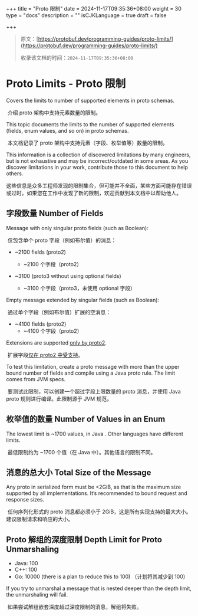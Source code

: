 +++
title = "Proto 限制"
date = 2024-11-17T09:35:36+08:00
weight = 30
type = "docs"
description = ""
isCJKLanguage = true
draft = false

+++

> 原文：[https://protobuf.dev/programming-guides/proto-limits/](https://protobuf.dev/programming-guides/proto-limits/)
>
> 收录该文档的时间：`2024-11-17T09:35:36+08:00`

# Proto Limits - Proto 限制

Covers the limits to number of supported elements in proto schemas.

​	介绍 proto 架构中支持元素数量的限制。

This topic documents the limits to the number of supported elements (fields, enum values, and so on) in proto schemas.

​	本文档记录了 proto 架构中支持元素（字段、枚举值等）数量的限制。

This information is a collection of discovered limitations by many engineers, but is not exhaustive and may be incorrect/outdated in some areas. As you discover limitations in your work, contribute those to this document to help others.

​	这些信息是众多工程师发现的限制集合，但可能并不全面，某些方面可能存在错误或过时。如果您在工作中发现了新的限制，欢迎贡献到本文档中以帮助他人。

## 字段数量 Number of Fields

Message with only singular proto fields (such as Boolean):

​	仅包含单个 proto 字段（例如布尔值）的消息：

- ~2100 fields (proto2)
  - ~2100 个字段（proto2）

- ~3100 (proto3 without using optional fields)
  - ~3100 个字段（proto3，未使用 optional 字段）


Empty message extended by singular fields (such as Boolean):

​	通过单个字段（例如布尔值）扩展的空消息：

- ~4100 fields (proto2)
  - ~4100 个字段（proto2）


Extensions are supported [only by proto2](https://protobuf.dev/programming-guides/version-comparison#extensionsany).

​	扩展字段[仅在 proto2 中受支持](https://protobuf.dev/programming-guides/version-comparison#extensionsany)。

To test this limitation, create a proto message with more than the upper bound number of fields and compile using a Java proto rule. The limit comes from JVM specs.

​	要测试此限制，可以创建一个超过字段上限数量的 proto 消息，并使用 Java proto 规则进行编译。此限制源于 JVM 规范。

## 枚举值的数量 Number of Values in an Enum

The lowest limit is ~1700 values, in Java . Other languages have different limits.

​	最低限制约为 ~1700 个值（在 Java 中）。其他语言的限制不同。

## 消息的总大小 Total Size of the Message

Any proto in serialized form must be <2GiB, as that is the maximum size supported by all implementations. It’s recommended to bound request and response sizes.

​	任何序列化形式的 proto 消息都必须小于 2GiB，这是所有实现支持的最大大小。建议限制请求和响应的大小。

## Proto 解组的深度限制 Depth Limit for Proto Unmarshaling

- Java: 100
- C++: 100
- Go: 10000 (there is a plan to reduce this to 100) （计划将其减少到 100）

If you try to unmarshal a message that is nested deeper than the depth limit, the unmarshaling will fail.

​	如果尝试解组嵌套深度超过深度限制的消息，解组将失败。
